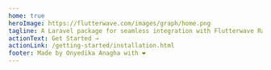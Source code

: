 ```yaml
---
home: true
heroImage: https://flutterwave.com/images/graph/home.png
tagline: A Laravel package for seamless integration with Flutterwave Rave Payment Gateway
actionText: Get Started →
actionLink: /getting-started/installation.html
footer: Made by Onyedika Anagha with ❤️
---
```

